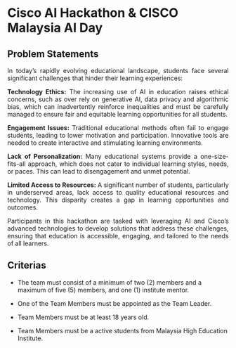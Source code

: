 # Cisco AI Hackathon & CISCO Malaysia AI Day

## Problem Statements
<div align="justify">
  
In today’s rapidly evolving educational landscape, students face several significant challenges that hinder their learning experiences:

<b>Technology Ethics:</b> The increasing use of AI in education raises ethical concerns, such as over rely on generative AI, data privacy and algorithmic bias, which can inadvertently reinforce inequalities and must be carefully managed to ensure fair and equitable learning opportunities for all students.

<b>Engagement Issues:</b> Traditional educational methods often fail to engage students, leading to lower motivation and participation. Innovative tools are needed to create interactive and stimulating learning environments.

<b>Lack of Personalization:</b> Many educational systems provide a one-size-fits-all approach, which does not cater to individual learning styles, needs, or paces. This can lead to disengagement and unmet potential.

<b>Limited Access to Resources:</b> A significant number of students, particularly in underserved areas, lack access to quality educational resources and technology. This disparity creates a gap in learning opportunities and outcomes.

Participants in this hackathon are tasked with leveraging AI and Cisco’s advanced technologies to develop solutions that address these challenges, ensuring that education is accessible, engaging, and tailored to the needs of all learners.

</div>

## Criterias
- The team must consist of a minimum of two (2) members and a maximum of five (5) members, and one (1) institute mentor.

- One of the Team Members must be appointed as the Team Leader.

- Team Members must be at least 18 years old.

- Team Members must be a active students from Malaysia High Education Institute.
